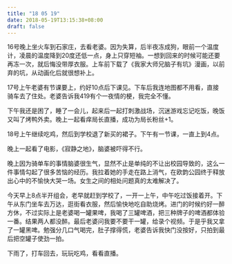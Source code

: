 ```yaml
---
title: "18 05 19"
date: 2018-05-19T13:15:38+08:00
draft: false
---
```


16号晚上坐火车到石家庄，去看老婆。因为失算，后半夜冻成狗，眼前一个温度计，凌晨的温度降到20度还低一点，身上只穿短袖。一想到回来的时候可能还要再冻一次，就后悔没带厚衣服。上车前下载了《我家大师兄脑子有坑》漫画，以前弃的坑，从动画化后就很想补上。

17号上午老婆有节课要上，约好10点后下课见。下车后我连地图都不用看，直接骑车去了住处。老婆告诉我419有个一夜情的梗，我完全不懂。

下午我还是困了，睡了一会儿，起来后一起打刺激战场，沉迷游戏忘记吃饭，晚饭又叫了烤鸭外卖。晚上一起看痒局长直播，成功为局长粉丝+1。

18号上午继续吃鸡，然后到学校退了新买的裙子。下午有一节课，一直上到4点。

晚上一起看了电影，《寂静之地》，脑婆被吓得不行。

晚上因为骑单车的事情脑婆很生气，显然不止是单纯的不让出校园导致的，这么一件事情勾起了很多苦恼的经历。我拉着她的手走在路上消气，在欧韵公园终于释放出心中的不愉快大哭一场。女生之间的相处问题真的太难解决了。

今天早上8点半开组会，老早就赶到学校了，一开一上午，中午吃过饭接着开。下午从东门坐车去万达，逛街看衣服，然后愉快地吃自助烧烤。进门的时候约好一醉方休，不过实际上是老婆喝一罐果啤，我喝了三罐啤酒，把三种牌子的啤酒都体验一番。结果两人都没醉。最后老婆问我要不要干一罐，给录个视频。于是乎我又拿了一罐黑啤。勉强分几口气喝完，肚子撑得慌，老婆告诉我快门没按好，只拍到最后把空罐子使劲一拍。

下雨了，打车回去，玩玩吃鸡，看看直播。
